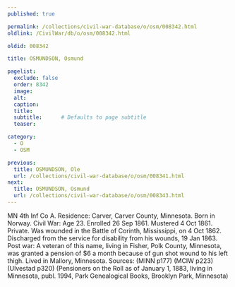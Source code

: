 ```yaml
---
published: true

permalink: /collections/civil-war-database/o/osm/008342.html
oldlink: /CivilWar/db/o/osm/008342.html

oldid: 008342

title: OSMUNDSON, Osmund

pagelist:
  exclude: false
  order: 8342
  image: 
  alt:
  caption:
  title:
  subtitle:      # Defaults to page subtitle
  teaser:

category: 
  - O 
  - OSM

previous:
  title: OSMUNDSON, Ole
  url: /collections/civil-war-database/o/osm/008341.html  
next:
  title: OSMUNDSON, Osmund
  url: /collections/civil-war-database/o/osm/008343.html   
---
```

MN 4th Inf Co A. Residence: Carver, Carver County, Minnesota. Born in Norway. Civil War: Age 23. Enrolled 26 Sep 1861. Mustered 4 Oct 1861. Private. Was wounded in the Battle of Corinth, Mississippi, on 4 Oct 1862. Discharged from the service for disability from his wounds, 19 Jan 1863. Post war: A veteran of this name, living in Fisher, Polk County, Minnesota, was granted a pension of $6 a month because of gun shot wound to his left thigh. Lived in Mallory, Minnesota. Sources: (MINN p177) (MCIW p223) (Ulvestad p320) (Pensioners on the Roll as of January 1, 1883, living in Minnesota, publ. 1994, Park Genealogical Books, Brooklyn Park, Minnesota)